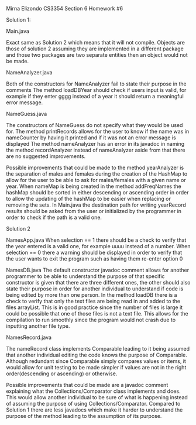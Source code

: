 Mirna Elizondo
CS3354 Section 6
Homework #6

Solution 1:

Main.java

  Exact same as Solution 2 which means that it will not compile.
  Objects are those of solution 2 assuming they are implemented in a different package and those two packages are two separate entities then an object would not be made.

NameAnalyzer.java

  Both of the constructors for NameAnalyzer fail to state their purpose in the comments
  The method loadDBYear should check if users input is valid, for example if they enter gggg instead of a year it should return a meaningful error message.

NameGuess.java

  The constructors of NameGuess do not specify what they would be used for.
  The method printRecords allows for the user to know if the name was in nameCounter by having it printed and if it was not an error message is displayed
  The method nameAnalyzer has an error in its javadoc in naming the method recordAnalyzer instead of nameAnalyzer aside from that there are no suggested improvements.

  Possible improvements that could be made to the method yearAnalyzer is the separation of males and females during the creation of the HashMap to allow for the user to be able to ask for males/females with a given name or year. When nameMap is being created in the method addFreqNames the hashMap should be sorted in either descending or ascending order in order to allow the updating of the hashMap to be easier when replacing or removing the sets. In Main.java the destination path for writing yearRecord results should be asked from the user or initialized by the programmer in order to check if the path is a valid one.

Solution 2

NamesApp.java
  When selection == 1 there should be a check to verify that the year entered is a valid one, for example uuuu instead of a number.
  When selection == 0 there a warning should be displayed in order to verify that the user wants to exit the program such as having them re-enter option 0

NamesDB.java
  The default constructor javadoc comment allows for another programmer to be able to understand the purpose of that specific constructor is given that there are three different ones, the other should also state their purpose in order for another individual to understand if code is being edited by more than one person.
  In the method loadDB there is a check to verify that only the text files are being read in and added to the files arrayList. This is in good practice since the number of files is large it could be possible that one of those files is not a text file. This allows for the compilation to run smoothly since the program would not crash due to inputting another file type.

NamesRecord.java

  The nameRecord class implements Comparable leading to it being assumed that another individual editing the code knows the purpose of Comparable. Although redundant since Comparable simply compares values or items, it would allow for unit testing to be made simpler if values are not in the right order(descending or ascending) or otherwise. 

  Possible improvements that could be made are a javadoc comment explaining what the Collections/Comparator class implements and does. This would allow another individual to be sure of what is happening instead of assuming the purpose of using Collections/Comparator. Compared to Solution 1 there are less javadocs which make it harder to understand the purpose of the method leading to the assumption of its purpose.
